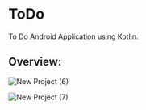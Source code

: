 # ToDo
To Do Android Application using Kotlin.

## Overview:

![New Project (6)](https://user-images.githubusercontent.com/92246795/154054554-9fe1a3bb-5bd2-484c-a51a-fc62053402f1.png)

![New Project (7)](https://user-images.githubusercontent.com/92246795/154054760-b2212edc-9fd7-47cf-bcdf-39bc0798b37c.png)

